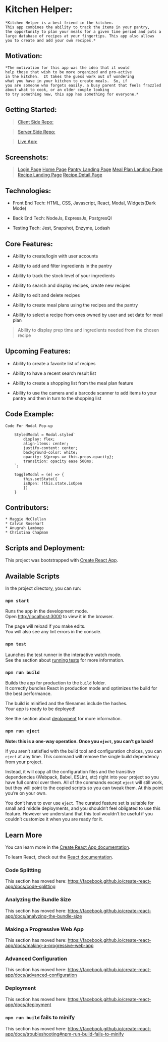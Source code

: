 
# Kitchen Helper:

    *Kitchen Helper is a best friend in the kitchen. 
    This app combines the ability to track the items in your pantry, 
    the opportunity to plan your meals for a given time period and puts a 
    large database of recipes at your fingertips. This app also allows
    you to create and add your own recipes.*


## Motivation:

    *The motivation for this app was the idea that it would 
    help those that wish to be more organized and pro-active 
    in the kitchen.  It takes the guess work out of wondering 
    what you have in your kitchen to create meals.  So, if 
    you are someone who forgets easily, a busy parent that feels frazzled about what to cook, or an older couple looking 
    to try something new, this app has something for everyone.*


## Getting Started:   

  > [Client Side Repo:](https://github.com/thinkful-ei-iguana/Delta-Squad-Front-End)

  > [Server Side Repo:](https://github.com/thinkful-ei-iguana/Delta-Squad-Server)

  > [Live App:](https://delta-squad-app.now.sh/)


## Screenshots:

  > [Login Page](https://github.com/thinkful-ei-iguana/Delta-Squad-Front-End/blob/master/src/Assets/loginPage.JPG)
  > [Home Page](https://github.com/thinkful-ei-iguana/Delta-Squad-Front-End/blob/master/src/Assets/homePage.JPG)
  > [Pantry Landing Page](https://github.com/thinkful-ei-iguana/Delta-Squad-Front-End/blob/master/src/Assets/pantryLanding.JPG)
  > [Meal Plan Landing Page](https://github.com/thinkful-ei-iguana/Delta-Squad-Front-End/blob/master/src/Assets/planLanding.JPG)
  > [Recipe Landing Page](https://github.com/thinkful-ei-iguana/Delta-Squad-Front-End/blob/master/src/Assets/recipeLanding.JPG)
  > [Recipe Detail Page](https://github.com/thinkful-ei-iguana/Delta-Squad-Front-End/blob/master/src/Assets/recipeDetail.JPG)


## Technologies: 

   * Front End Tech: HTML, CSS, Javascript, React, Modal, Widgets(Dark Mode)

   * Back End Tech: NodeJs, ExpressJs, PostgresQl

   * Testing Tech: Jest, Snapshot, Enzyme, Lodash


## Core Features:

   * Ability to create/login with user accounts

   * Ability to add and filter ingredients in the pantry

   * Ability to track the stock level of your ingredients

   * Ability to search and display recipes, create new recipes

   * Ability to edit and delete recipes

   * Ability to create meal plans using the recipes and the pantry

   * Ability to select a recipe from ones owned by user and set    date for meal plan

   > Ability to display prep time and ingredients needed from the chosen recipe


## Upcoming Features:

   * Ability to create a favorite list of recipes

   * Ability to have a recent search result list

   * Ability to create a shopping list from the meal plan feature

   * Ability to use the camera and a barcode scanner to add items to your pantry and then in turn to the shopping list


## Code Example:

    Code For Modal Pop-up

        StyledModal = Modal.styled`
            display: flex;
            align-items: center;
            justify-content: center;
            background-color: white;
            opacity: ${props => this.props.opacity};
            transition: opacity ease 500ms;
        `;

        toggleModal = (e) => {
            this.setState({
            isOpen: !this.state.isOpen
            })
        }


## Contributors:

    * Maggie McClellan
    * Calvin Rosehart
    * Anugrah Lambogo
    * Christina Chapman


## Scripts and Deployment:

This project was bootstrapped with [Create React App](https://github.com/facebook/create-react-app).

## Available Scripts

In the project directory, you can run:

### `npm start`

Runs the app in the development mode.<br />
Open [http://localhost:3000](http://localhost:3000) to view it in the browser.

The page will reload if you make edits.<br />
You will also see any lint errors in the console.

### `npm test`

Launches the test runner in the interactive watch mode.<br />
See the section about [running tests](https://facebook.github.io/create-react-app/docs/running-tests) for more information.

### `npm run build`

Builds the app for production to the `build` folder.<br />
It correctly bundles React in production mode and optimizes the build for the best performance.

The build is minified and the filenames include the hashes.<br />
Your app is ready to be deployed!

See the section about [deployment](https://facebook.github.io/create-react-app/docs/deployment) for more information.

### `npm run eject`

**Note: this is a one-way operation. Once you `eject`, you can’t go back!**

If you aren’t satisfied with the build tool and configuration choices, you can `eject` at any time. This command will remove the single build dependency from your project.

Instead, it will copy all the configuration files and the transitive dependencies (Webpack, Babel, ESLint, etc) right into your project so you have full control over them. All of the commands except `eject` will still work, but they will point to the copied scripts so you can tweak them. At this point you’re on your own.

You don’t have to ever use `eject`. The curated feature set is suitable for small and middle deployments, and you shouldn’t feel obligated to use this feature. However we understand that this tool wouldn’t be useful if you couldn’t customize it when you are ready for it.

## Learn More

You can learn more in the [Create React App documentation](https://facebook.github.io/create-react-app/docs/getting-started).

To learn React, check out the [React documentation](https://reactjs.org/).

### Code Splitting

This section has moved here: https://facebook.github.io/create-react-app/docs/code-splitting

### Analyzing the Bundle Size

This section has moved here: https://facebook.github.io/create-react-app/docs/analyzing-the-bundle-size

### Making a Progressive Web App

This section has moved here: https://facebook.github.io/create-react-app/docs/making-a-progressive-web-app

### Advanced Configuration

This section has moved here: https://facebook.github.io/create-react-app/docs/advanced-configuration

### Deployment

This section has moved here: https://facebook.github.io/create-react-app/docs/deployment

### `npm run build` fails to minify

This section has moved here: https://facebook.github.io/create-react-app/docs/troubleshooting#npm-run-build-fails-to-minify
